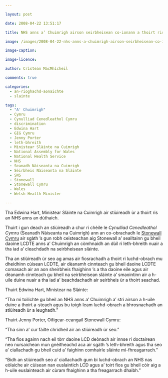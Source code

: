 ```yaml
---

layout: post

date: 2008-04-22 13:51:17

title: NHS anns a’ Chuimrigh airson seirbheisean co-ionann a thoirt ris a’ choimhearsnachd LCDTE

image: /images/2008-04-22-nhs-anns-a-chuimrigh-airson-seirbheisean-co-ionann-a-thoirt-dhan-a-choimhearsnachd-lcdte.jpg

image-caption:

image-licence:

author: Crìstean MacMhìcheil

comments: true

categories:
  - an-rioghachd-aonaichte
  - slainte

tags:
  - "A' Chuimrigh"
  - Cymru
  - Cynulliad Cenedleathol Cymru
  - discrimination
  - Edwina Hart
  - GIG Cymru
  - Jenny Porter
  - leth-bhreith
  - Ministear Slàinte na Cuimrigh
  - National Assembly for Wales
  - National Health Service
  - NHS
  - Seanadh Nàiseanta na Cuimrigh
  - Sèirbheis Nàiseanta na Slàinte
  - SNS
  - Stonewall
  - Stonewall Cymru
  - Wales
  - Welsh Health Minister

---
```


Tha Edwina Hart, Ministear Slàinte na Cuimrigh air stiùireadh ùr a thoirt ris an NHS anns an dùthaich.

<!--more-->

Thuirt i gun deach an stiùireadh a chur ri chèile le _Cynulliad Cenedleathol Cymru_ (Seanadh Nàiseanta na Cuimrigh) ann an co-obrachadh le [Stonewall Cymru][1] air sgàth &#8217;s gun robh ceisteachan aig Stonewall a&#8217; sealltainn gu bheil daoine LCDTE anns a&#8217; Chuimrigh an còmhnaidh an dùil ri leth-bhreith nuair a tha iad a&#8217; cleachdadh na seirbheisean slàinte.

Tha an stiùireadh ùr seo ag amas air fiosrachadh a thoirt ri luchd-obrach mu dheidhinn cùisean LCDTE, air dèanamh cinnteach gu bheil daoine LCDTE comasach air an aon sheirbheis fhaighinn &#8217;s a tha daoine eile agus air dèanamh cinnteach gu bheil na seirbheisean slàinte a&#8217; smaointinn air a h-uile duine nuair a tha iad a&#8217; beachdachadh air seirbheis ùr a thoirt seachad.

Thuirt Edwina Hart, Ministear na Slàinte:

&#8220;Tha mi toilichte gu bheil an NHS anns a&#8217; Chuimrigh a&#8217; strì airson a h-uile duine a thoirt a-steach agus bu toigh leam luchd-obrach a bhrosnachadh an stiùireadh ùr a leughadh.&#8221;

Thuirt Jenny Porter, Oifigear-ceangail Stonewall Cymru:

&#8220;Tha sinn a&#8217; cur fàilte chridheil air an stiùireadh ùr seo.&#8221;

&#8220;Tha fios againn nach eil tòrr daoine LCD deònach air innse ri doctairean neo nursaichean mun gnèitheachd aca air sgàth &#8217;s leth-bhreith agus tha seo a&#8217; ciallachadh gu bheil cuid a&#8217; faighinn comhairle slàinte mì-fhreagarrach.&#8221;

&#8220;Bidh an stiùireadh seo a&#8217; ciallachadh gum bi luchd-obrach an NHS nas eòlaiche air cùisean nan euslaintich LCD agus a&#8217; toirt fios gu bheil còir aig a h-uile euslainteach air cùram fhaighinn a tha freagarrach dhaibh.&#8221;

 [1]: http://www.stonewallcymru.org.uk/ "Làrach-lìn Stonewall Cymru"
